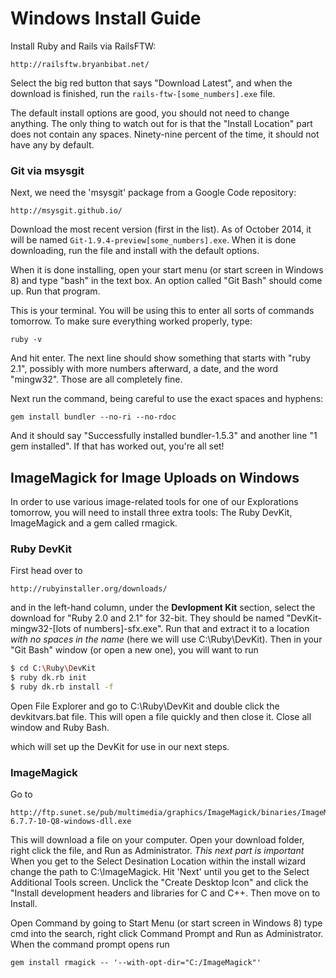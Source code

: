 # Windows Install Guide

Install Ruby and Rails via RailsFTW:

    http://railsftw.bryanbibat.net/

Select the big red button that says "Download Latest", and when the download is finished, run the `rails-ftw-[some_numbers].exe` file.

The default install options are good, you should not need to change anything. The only thing to watch out for is that the "Install Location" part does not contain any spaces. Ninety-nine percent of the time, it should not have any by default.

### Git via msysgit

Next, we need the 'msysgit' package from a Google Code repository:

    http://msysgit.github.io/

Download the most recent version (first in the list). As of October 2014, it will be named `Git-1.9.4-preview[some_numbers].exe`. When it is done downloading, run the file and install with the default options.

When it is done installing, open your start menu (or start screen in Windows 8) and type "bash" in the text box. An option called "Git Bash" should come up. Run that program.

This is your terminal. You will be using this to enter all sorts of commands tomorrow. To make sure everything worked properly, type:

    ruby -v

And hit enter. The next line should show something that starts with "ruby 2.1", possibly with more numbers afterward, a date, and the word "mingw32". Those are all completely fine.

Next run the command, being careful to use the exact spaces and hyphens:

    gem install bundler --no-ri --no-rdoc

And it should say "Successfully installed bundler-1.5.3" and another line "1 gem installed". If that has worked out, you're all set!

## ImageMagick for Image Uploads on Windows

In order to use various image-related tools for one of our Explorations tomorrow, you will need to install three extra tools: The Ruby DevKit, ImageMagick and a gem called rmagick.

### Ruby DevKit

First head over to

    http://rubyinstaller.org/downloads/

and in the left-hand column, under the **Devlopment Kit** section, select the download for "Ruby 2.0 and 2.1" for 32-bit. They should be named "DevKit-mingw32-[lots of numbers]-sfx.exe". Run that and extract it to a location *with no spaces in the name* (here we will use C:\Ruby\DevKit). Then in your "Git Bash" window (or open a new one), you will want to run

```bash
$ cd C:\Ruby\DevKit
$ ruby dk.rb init
$ ruby dk.rb install -f
```

Open File Explorer and go to C:\Ruby\DevKit and double click the devkitvars.bat file. This will open a file quickly and then close it. Close all window and Ruby Bash.

which will set up the DevKit for use in our next steps.

### ImageMagick

Go to
    
    http://ftp.sunet.se/pub/multimedia/graphics/ImageMagick/binaries/ImageMagick-6.7.7-10-Q8-windows-dll.exe

This will download a file on your computer. Open your download folder, right click the file, and Run as Administrator. *This next part is important* When you get to the Select Desination Location within the install wizard change the path to C:\ImageMagick. Hit 'Next' until you get to the Select Additional Tools screen. Unclick the "Create Desktop Icon" and click the "Install development headers and libraries for C and C++. Then move on to Install.

Open Command by going to Start Menu (or start screen in Windows 8) type cmd into the search, right click Command Prompt and Run as Administrator. When the command prompt opens run

    gem install rmagick -- '--with-opt-dir="C:/ImageMagick"'
